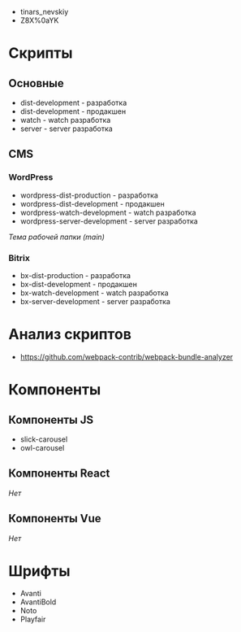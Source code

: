 - tinars_nevskiy
- Z8X%0aYK


# Скрипты

## Основные

- dist-development - разработка
- dist-development - продакшен
- watch - watch разработка
- server - server разработка

## CMS

### WordPress

- wordpress-dist-production - разработка 
- wordpress-dist-development - продакшен
- wordpress-watch-development - watch разработка
- wordpress-server-development - server разработка

*Тема рабочей папки (main)*

### Bitrix

- bx-dist-production - разработка 
- bx-dist-development - продакшен
- bx-watch-development - watch разработка
- bx-server-development - server разработка

# Анализ скриптов

- https://github.com/webpack-contrib/webpack-bundle-analyzer

# Компоненты

## Компоненты JS

- slick-carousel
- owl-carousel

## Компоненты React

*Нет*

## Компоненты Vue

*Нет*

# Шрифты

- Avanti
- AvantiBold
- Noto
- Playfair
